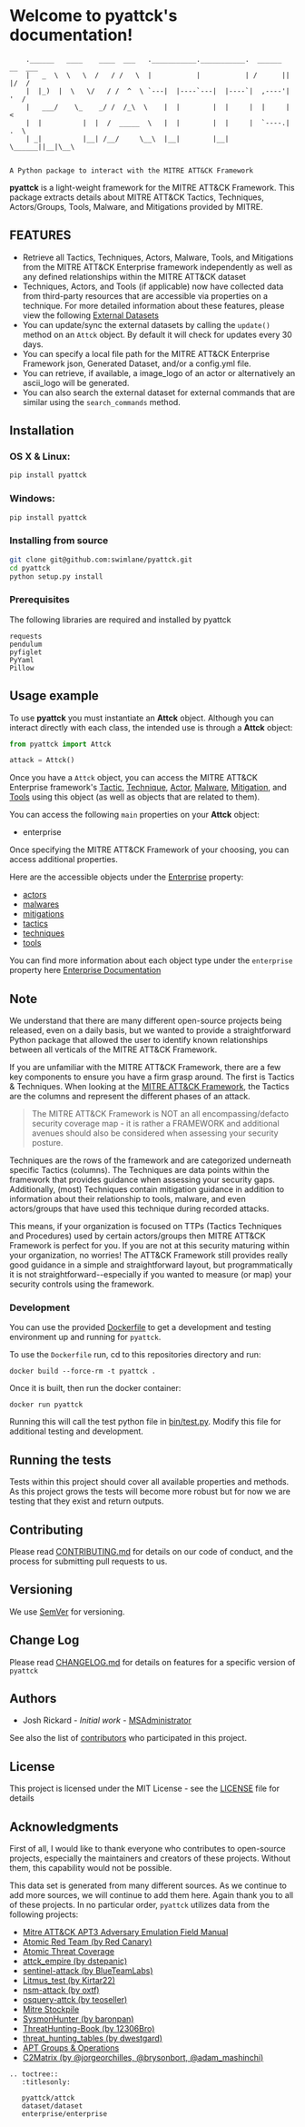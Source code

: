 # Welcome to pyattck's documentation!

```
    .______   ____    ____  ___   .___________.___________.  ______  __  ___ 
    |   _  \  \   \  /   / /   \  |           |           | /      ||  |/  / 
    |  |_)  |  \   \/   / /  ^  \ `---|  |----`---|  |----`|  ,----'|  '  /  
    |   ___/    \_    _/ /  /_\  \    |  |        |  |     |  |     |    <   
    |  |          |  |  /  _____  \   |  |        |  |     |  `----.|  .  \  
    | _|          |__| /__/     \__\  |__|        |__|      \______||__|\__\ 
                                                                 
```

	A Python package to interact with the MITRE ATT&CK Framework

**pyattck** is a light-weight framework for the MITRE ATT&CK Framework.  This package extracts details about MITRE ATT&CK Tactics, Techniques, Actors/Groups, Tools, Malware, and Mitigations provided by MITRE.

## FEATURES

* Retrieve all Tactics, Techniques, Actors, Malware, Tools, and Mitigations from the MITRE ATT&CK Enterprise framework independently as well as any defined relationships within the MITRE ATT&CK dataset
* Techniques, Actors, and Tools (if applicable) now have collected data from third-party resources that are accessible via properties on a technique.  For more detailed information about these features, please view the following  [External Datasets](dataset/dataset.md)
* You can update/sync the external datasets by calling the `update()` method on an `Attck` object.  By default it will check for updates every 30 days.
* You can specify a local file path for the MITRE ATT&CK Enterprise Framework json, Generated Dataset, and/or a config.yml file.
* You can retrieve, if available, a image_logo of an actor or alternatively an ascii_logo will be generated.
* You can also search the external dataset for external commands that are similar using the `search_commands` method.

## Installation

### OS X & Linux:

```bash
pip install pyattck
```

### Windows:

```bash
pip install pyattck
```

### Installing from source

```bash
git clone git@github.com:swimlane/pyattck.git
cd pyattck
python setup.py install
```

### Prerequisites

The following libraries are required and installed by pyattck

```
requests
pendulum
pyfiglet
PyYaml
Pillow
```

## Usage example

To use **pyattck** you must instantiate an **Attck** object.  Although you can interact directly with each class, the intended use is through a **Attck** object:

```python
from pyattck import Attck

attack = Attck()
```

Once you have a `Attck` object, you can access the MITRE ATT&CK Enterprise framework's [Tactic](enterprise/tactic.md), [Technique](enterprise/technique.md), [Actor](enterprise/actor.md), [Malware](enterprise/malware.md), [Mitigation](enterprise/mitigation.md), and [Tools](enterprise/tools.md) using this object (as well as objects that are related to them).

You can access the following `main` properties on your **Attck** object:

* enterprise

Once specifying the MITRE ATT&CK Framework of your choosing, you can access additional properties.

Here are the accessible objects under the [Enterprise](enterprise/enterprise.md) property:

* [actors](enterprise/actor.md)
* [malwares](enterprise/malware.md)
* [mitigations](enterprise/mitigation.md)
* [tactics](enterprise/tactic.md)
* [techniques](enterprise/technique.md)
* [tools](enterprise/tools.md)

You can find more information about each object type under the `enterprise` property here [Enterprise Documentation](enterprise/enterprise.md)

## Note

We understand that there are many different open-source projects being released, even on a daily basis, but we wanted to provide a straightforward Python package that allowed the user to identify known relationships between all verticals of the MITRE ATT&CK Framework.

If you are unfamiliar with the MITRE ATT&CK Framework, there are a few key components to ensure you have a firm grasp around.  The first is Tactics & Techniques.  When looking at the [MITRE ATT&CK Framework](https://attack.mitre.org/), the Tactics are the columns and represent the different phases of an attack.  

   > The MITRE ATT&CK Framework is NOT an all encompassing/defacto security coverage map - it is rather a FRAMEWORK and additional avenues should also be considered when assessing your security posture.

Techniques are the rows of the framework and are categorized underneath specific Tactics (columns).  The Techniques are data points within the framework that provides guidance when assessing your security gaps.  Additionally, (most) Techniques contain mitigation guidance in addition to information about their relationship to tools, malware, and even actors/groups that have used this technique during recorded attacks.  

This means, if your organization is focused on TTPs (Tactics Techniques and Procedures) used by certain actors/groups then MITRE ATT&CK Framework is perfect for you.  If you are not at this security maturing within your organization, no worries!  The ATT&CK Framework still provides really good guidance in a simple and straightforward layout, but programmatically it is not straightforward--especially if you wanted to measure (or map) your security controls using the framework.

### Development

You can use the provided [Dockerfile](https://github.com/swimlane/pyattck/blob/master/Dockerfile) to get a development and testing environment up and running for `pyattck`.

To use the `Dockerfile` run, cd to this repositories directory and run:

```
docker build --force-rm -t pyattck .
```

Once it is built, then run the docker container:

```
docker run pyattck
```

Running this will call the test python file in [bin/test.py](https://github.com/swimlane/pyattck/blob/master/bin/test.py).  Modify this file for additional testing and development.

## Running the tests

Tests within this project should cover all available properties and methods.  As this project grows the tests will become more robust but for now we are testing that they exist and return outputs.

## Contributing

Please read [CONTRIBUTING.md](https://github.com/swimlane/pyattck/blob/master/CONTRIBUTING.md) for details on our code of conduct, and the process for submitting pull requests to us.

## Versioning

We use [SemVer](http://semver.org/) for versioning. 

## Change Log

Please read [CHANGELOG.md](https://github.com/swimlane/pyattck/blob/master/CHANGELOG.md) for details on features for a specific version of `pyattck`

## Authors

* Josh Rickard - *Initial work* - [MSAdministrator](https://github.com/msadministrator)

See also the list of [contributors](https://github.com/swimlane/pyattck/contributors) who participated in this project.

## License

This project is licensed under the MIT License - see the [LICENSE](https://github.com/swimlane/pyattck/blob/master/LICENSE.md) file for details

## Acknowledgments

First of all, I would like to thank everyone who contributes to open-source projects, especially the maintainers and creators of these projects.  Without them, this capability would not be possible.

This data set is generated from many different sources. As we continue to add more sources, we will continue to add them here.  Again thank you to all of these projects.  In no particular order, `pyattck` utilizes data from the following projects:


* [Mitre ATT&CK APT3 Adversary Emulation Field Manual](https://attack.mitre.org/docs/APT3_Adversary_Emulation_Field_Manual.xlsx)
* [Atomic Red Team (by Red Canary)](https://github.com/redcanaryco/atomic-red-team)
* [Atomic Threat Coverage](https://github.com/atc-project/atomic-threat-coverage)
* [attck_empire (by dstepanic)](https://github.com/dstepanic/attck_empire)
* [sentinel-attack (by BlueTeamLabs)](https://github.com/BlueTeamLabs/sentinel-attack)
* [Litmus_test (by Kirtar22)](https://github.com/Kirtar22/Litmus_Test)
* [nsm-attack (by oxtf)](https://github.com/0xtf/nsm-attack)
* [osquery-attck (by teoseller)](https://github.com/teoseller/osquery-attck)
* [Mitre Stockpile](https://github.com/mitre/stockpile)
* [SysmonHunter (by baronpan)](https://github.com/baronpan/SysmonHunter)
* [ThreatHunting-Book (by 12306Bro)](https://github.com/12306Bro/Threathunting-book)
* [threat_hunting_tables (by dwestgard)](https://github.com/dwestgard/threat_hunting_tables)
* [APT Groups & Operations](https://docs.google.com/spreadsheets/d/1H9_xaxQHpWaa4O_Son4Gx0YOIzlcBWMsdvePFX68EKU/edit#gid=1864660085)
* [C2Matrix (by @jorgeorchilles, @brysonbort, @adam_mashinchi)](https://www.thec2matrix.com/)


```eval_rst
.. toctree::
   :titlesonly:

   pyattck/attck
   dataset/dataset
   enterprise/enterprise
```

